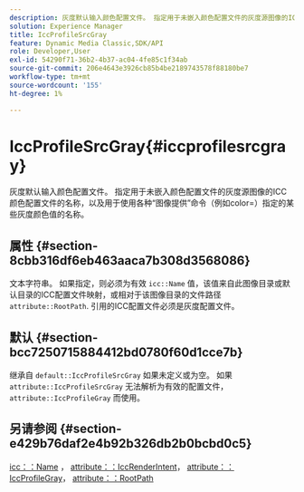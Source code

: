```yaml
---
description: 灰度默认输入颜色配置文件。 指定用于未嵌入颜色配置文件的灰度源图像的ICC颜色配置文件的名称，以及用于使用各种“图像提供”命令（例如color=）指定的某些灰度颜色值的名称。
solution: Experience Manager
title: IccProfileSrcGray
feature: Dynamic Media Classic,SDK/API
role: Developer,User
exl-id: 54290f71-36b2-4b37-ac04-4fe85c1f34ab
source-git-commit: 206e4643e3926cb85b4be2189743578f88180be7
workflow-type: tm+mt
source-wordcount: '155'
ht-degree: 1%

---
```


# IccProfileSrcGray{#iccprofilesrcgray}

灰度默认输入颜色配置文件。 指定用于未嵌入颜色配置文件的灰度源图像的ICC颜色配置文件的名称，以及用于使用各种“图像提供”命令（例如color=）指定的某些灰度颜色值的名称。

## 属性 {#section-8cbb316df6eb463aaca7b308d3568086}

文本字符串。 如果指定，则必须为有效 `icc::Name` 值，该值来自此图像目录或默认目录的ICC配置文件映射，或相对于该图像目录的文件路径 `attribute::RootPath`. 引用的ICC配置文件必须是灰度配置文件。

## 默认 {#section-bcc7250715884412bd0780f60d1cce7b}

继承自 `default::IccProfileSrcGray` 如果未定义或为空。 如果 `attribute::IccProfileSrcGray` 无法解析为有效的配置文件， `attribute::IccProfileGray` 而使用。

## 另请参阅 {#section-e429b76daf2e4b92b326db2b0bcbd0c5}

[icc：：Name](../../../../../is-api/image-catalog/image-serving-api-ref/c-image-catalog-reference/c-icc-profile-map-reference/r-name-icc.md#reference-9e7d3c8e35434981a3dfac66b8946cbe) ， [attribute：：IccRenderIntent](../../../../../is-api/image-catalog/image-serving-api-ref/c-image-catalog-reference/c-attributes-reference/r-iccrenderintent.md#reference-012f207f28bd4406a5368d23ed95a51f)， [attribute：：IccProfileGray](../../../../../is-api/image-catalog/image-serving-api-ref/c-image-catalog-reference/c-attributes-reference/r-iccprofilegray.md#reference-13822a1596e440eea0492e86d88dad35)， [attribute：：RootPath](../../../../../is-api/image-catalog/image-serving-api-ref/c-image-catalog-reference/c-attributes-reference/r-rootpath.md#reference-17d57e5967be403b8408fa7214017494)
